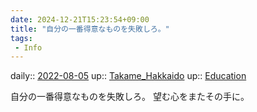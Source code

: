 ```yaml
---
date: 2024-12-21T15:23:54+09:00
title: "自分の一番得意なものを失敗しろ。"
tags:
 - Info
---
```


daily:: [2022-08-05](../Daily_Note/2022-08-05.md)
up:: [Takame_Hakkaido](../Bar/Novel/Nacaria/Takame_Hakkaido.md)
up:: [Education](../Bar/Novel/Topics/Education.md)

自分の一番得意なものを失敗しろ。
望む心をまたその手に。